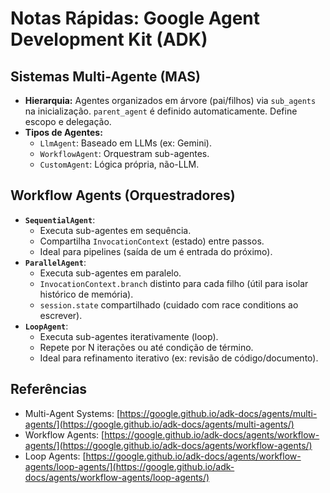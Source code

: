 # Notas Rápidas: Google Agent Development Kit (ADK)

## Sistemas Multi-Agente (MAS)
- **Hierarquia:** Agentes organizados em árvore (pai/filhos) via `sub_agents` na inicialização. `parent_agent` é definido automaticamente. Define escopo e delegação.
- **Tipos de Agentes:**
  - `LlmAgent`: Baseado em LLMs (ex: Gemini).
  - `WorkflowAgent`: Orquestram sub-agentes.
  - `CustomAgent`: Lógica própria, não-LLM.

## Workflow Agents (Orquestradores)
- **`SequentialAgent`**:
  - Executa sub-agentes em sequência.
  - Compartilha `InvocationContext` (estado) entre passos.
  - Ideal para pipelines (saída de um é entrada do próximo).
- **`ParallelAgent`**:
  - Executa sub-agentes em paralelo.
  - `InvocationContext.branch` distinto para cada filho (útil para isolar histórico de memória).
  - `session.state` compartilhado (cuidado com race conditions ao escrever).
- **`LoopAgent`**:
  - Executa sub-agentes iterativamente (loop).
  - Repete por N iterações ou até condição de término.
  - Ideal para refinamento iterativo (ex: revisão de código/documento).

## Referências
- Multi-Agent Systems: [https://google.github.io/adk-docs/agents/multi-agents/](https://google.github.io/adk-docs/agents/multi-agents/)
- Workflow Agents: [https://google.github.io/adk-docs/agents/workflow-agents/](https://google.github.io/adk-docs/agents/workflow-agents/)
- Loop Agents: [https://google.github.io/adk-docs/agents/workflow-agents/loop-agents/](https://google.github.io/adk-docs/agents/workflow-agents/loop-agents/)